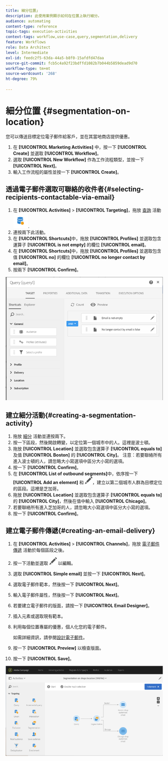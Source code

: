 ```yaml
---
title: 細分位置」
description: 此使用案例顯示如何在位置上執行細分。
audience: automating
content-type: reference
topic-tags: execution-activities
context-tags: workflow,use-case,query,segmentation,delivery
feature: Workflows
role: Data Architect
level: Intermediate
exl-id: feedc2f5-63da-44a5-b8f0-15afdfd47daa
source-git-commit: fcb5c4a92f23bdffd1082b7b044b5859dead9d70
workflow-type: tm+mt
source-wordcount: '268'
ht-degree: 79%

---
```


# 細分位置 {#segmentation-on-location}

您可以傳送目標定位電子郵件給客戶，並在其當地商店提供優惠。

1. 在 **[!UICONTROL Marketing Activities]** 中，按一下 **[!UICONTROL Create]** 並選取 **[!UICONTROL Workflow]**。
1. 選取 **[!UICONTROL New Workflow]** 作為工作流程類型，並按一下 **[!UICONTROL Next]**。
1. 輸入工作流程的屬性並按一下 **[!UICONTROL Create]**。

## 透過電子郵件選取可聯絡的收件者{#selecting-recipients-contactable-via-email}

1. 在 **[!UICONTROL Activities]** > **[!UICONTROL Targeting]**，拖放 [查詢](../../automating/using/query.md) 活動 ![](assets/query.png).
1. 連按兩下此活動。
1. 在 **[!UICONTROL Shortcuts]**&#x200B;中，拖放 **[!UICONTROL Profiles]** 並選取包含運算子 **[!UICONTROL is not empty]** 的欄位 **[!UICONTROL email]**。
1. 在 **[!UICONTROL Shortcuts]**&#x200B;中，拖放 **[!UICONTROL Profiles]** 並選取包含值 **[!UICONTROL no]** 的欄位 **[!UICONTROL no longer contact by email]**。
1. 按兩下 **[!UICONTROL Confirm]**。

![](assets/wf-complement-query.png)

## 建立細分活動{#creating-a-segmentation-activity}

1. 拖放 [細分](../../automating/using/segmentation.md) 活動並連按兩下。
1. 按一下區段，然後開啟轉變，以定位第一個城市中的人。這裡是波士頓。
1. 拖放 **[!UICONTROL Location]** 並選取包含運算子 **[!UICONTROL equals to]** 及值 **[!UICONTROL Boston]** 的 **[!UICONTROL City]**。
注意：若要聯絡所有進入波士頓的人，請忽略大小寫選項中區分大小寫的選項。
1. 按一下 **[!UICONTROL Confirm]**。
1. 在 **[!UICONTROL List of outbound segments]**&#x200B;中，依序按一下 **[!UICONTROL Add an element]** 和 ![](assets/edit_darkgrey-24px.png)，建立以第二個城市人群為目標定位的區段。這裡是芝加哥。
1. 拖放 **[!UICONTROL Location]** 並選取包含運算子 **[!UICONTROL equals to]** 的 **[!UICONTROL City]**，然後在值中輸入 **[!UICONTROL Chicago]**。
1. 若要聯絡所有進入芝加哥的人，請忽略大小寫選項中區分大小寫的選項。
1. 按一下 **[!UICONTROL Confirm]**。

## 建立電子郵件傳遞{#creating-an-email-delivery}

1. 在 **[!UICONTROL Activities]** > **[!UICONTROL Channels]**，拖放 [電子郵件傳遞](../../automating/using/email-delivery.md) 活動於每個區段之後。
1. 按一下活動並選取 ![](assets/edit_darkgrey-24px.png) 以編輯。
1. 選取 **[!UICONTROL Simple email]** 並按一下 **[!UICONTROL Next]**。
1. 選取電子郵件範本，然後按一下 **[!UICONTROL Next]**。
1. 輸入電子郵件屬性，然後按一下 **[!UICONTROL Next]**。
1. 若要建立電子郵件的版面，請按一下 **[!UICONTROL Email Designer]**。
1. 插入元素或選取現有範本。
1. 利用每個位置專屬的優惠，個人化您的電子郵件。

   如需詳細資訊，請參閱[設計電子郵件](../../designing/using/designing-from-scratch.md#designing-an-email-content-from-scratch)。

1. 按一下 **[!UICONTROL Preview]** 以檢查版面。
1. 按一下 **[!UICONTROL Save]**。

![](assets/wf-segmentation-location.png)
